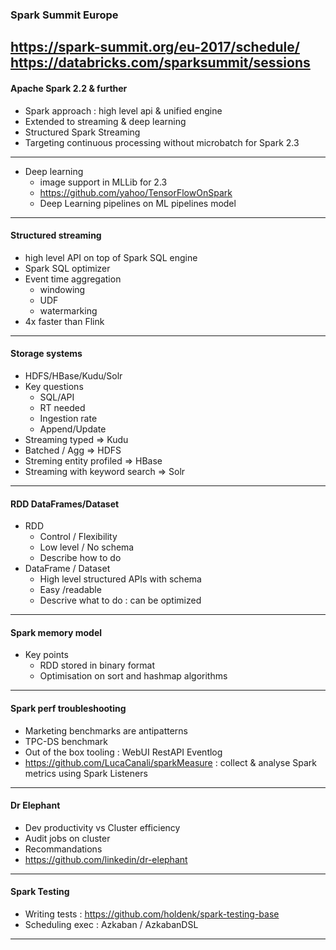 ### Spark Summit Europe
https://spark-summit.org/eu-2017/schedule/
https://databricks.com/sparksummit/sessions
---
#### Apache Spark 2.2 & further
* Spark approach : high level api & unified engine
* Extended to streaming & deep learning
* Structured Spark Streaming 
* Targeting continuous processing without microbatch for Spark 2.3
---
* Deep learning 
  * image support in MLLib for 2.3
  * https://github.com/yahoo/TensorFlowOnSpark
  * Deep Learning pipelines on ML pipelines model
---
#### Structured streaming
* high level API on top of Spark SQL engine
* Spark SQL optimizer
* Event time aggregation
  * windowing
  * UDF
  * watermarking
* 4x faster than Flink
---
#### Storage systems
* HDFS/HBase/Kudu/Solr
* Key questions
  * SQL/API
  * RT needed
  * Ingestion rate
  * Append/Update
* Streaming typed => Kudu
* Batched / Agg => HDFS
* Streming entity profiled => HBase
* Streaming with keyword search => Solr
---
#### RDD DataFrames/Dataset
* RDD
  * Control / Flexibility 
  * Low level / No schema
  * Describe how to do 
* DataFrame / Dataset
  * High level structured APIs with schema
  * Easy /readable
  * Descrive what to do : can be optimized
---
#### Spark memory model
* Key points
  * RDD stored in binary format
  * Optimisation on sort and hashmap algorithms
---
#### Spark perf troubleshooting
* Marketing benchmarks are antipatterns
* TPC-DS benchmark
* Out of the box tooling : WebUI RestAPI Eventlog
* https://github.com/LucaCanali/sparkMeasure : collect & analyse Spark metrics using Spark Listeners
---
#### Dr Elephant
* Dev productivity vs Cluster efficiency
* Audit jobs on cluster
* Recommandations
* https://github.com/linkedin/dr-elephant
---
#### Spark Testing
* Writing tests : https://github.com/holdenk/spark-testing-base
* Scheduling exec : Azkaban / AzkabanDSL
---
